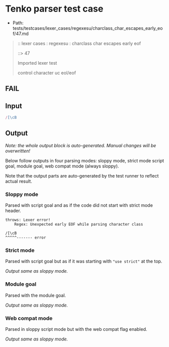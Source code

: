 # Tenko parser test case

- Path: tests/testcases/lexer_cases/regexesu/charclass_char_escapes_early_eof/47.md

> :: lexer cases : regexesu : charclass char escapes early eof
>
> ::> 47
>
> Imported lexer test
>
> control character uc eol/eof

## FAIL

## Input

`````js
/[\cB
`````

## Output

_Note: the whole output block is auto-generated. Manual changes will be overwritten!_

Below follow outputs in four parsing modes: sloppy mode, strict mode script goal, module goal, web compat mode (always sloppy).

Note that the output parts are auto-generated by the test runner to reflect actual result.

### Sloppy mode

Parsed with script goal and as if the code did not start with strict mode header.

`````
throws: Lexer error!
    Regex: Unexpected early EOF while parsing character class

/[\cB
^^^^^------- error
`````

### Strict mode

Parsed with script goal but as if it was starting with `"use strict"` at the top.

_Output same as sloppy mode._

### Module goal

Parsed with the module goal.

_Output same as sloppy mode._

### Web compat mode

Parsed in sloppy script mode but with the web compat flag enabled.

_Output same as sloppy mode._
